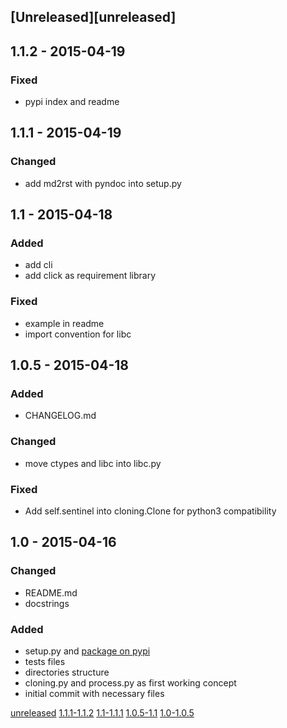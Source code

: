 ## [Unreleased][unreleased]

## 1.1.2 - 2015-04-19
### Fixed
- pypi index and readme

## 1.1.1 - 2015-04-19
### Changed
- add md2rst with pyndoc into setup.py

## 1.1 - 2015-04-18
### Added
- add cli
- add click as requirement library

### Fixed
- example in readme
- import convention for libc

## 1.0.5 - 2015-04-18
### Added
- CHANGELOG.md

### Changed
- move ctypes and libc into libc.py

### Fixed
- Add self.sentinel into cloning.Clone for python3 compatibility

## 1.0 - 2015-04-16
### Changed
- README.md
- docstrings

### Added
- setup.py and [package on pypi](https://pypi.python.org/pypi?name=pyspaces&version=1.0&:action=display)
- tests files
- directories structure
- cloning.py and process.py as first working concept
- initial commit with necessary files

[unreleased](https://github.com/Friz-zy/pyspaces/compare/v1.1.2...HEAD)
[1.1.1-1.1.2](https://github.com/Friz-zy/pyspaces/compare/v1.1.1...v1.1.2)
[1.1-1.1.1](https://github.com/Friz-zy/pyspaces/compare/v1.1...v1.1.1)
[1.0.5-1.1](https://github.com/Friz-zy/pyspaces/compare/v1.0.5...v1.1)
[1.0-1.0.5](https://github.com/Friz-zy/pyspaces/compare/v1.0...v1.0.5)

